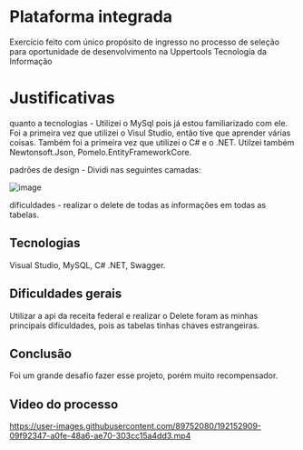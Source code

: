 # Plataforma integrada

Exercício feito com único propósito de ingresso no processo de seleção para oportunidade de desenvolvimento na Uppertools Tecnologia da Informação


# Justificativas

quanto a tecnologias - Utilizei o MySql pois já estou familiarizado com ele. Foi a primeira vez que utilizei o Visul Studio, então tive que aprender várias coisas. Também foi a primeira vez que utilizei o C# e o .NET. Utilzei também Newtonsoft.Json, Pomelo.EntityFrameworkCore.

padrões de design - Dividi nas seguintes camadas:


![image](https://user-images.githubusercontent.com/89752080/192155121-99ccb3f7-7246-4b2a-aa31-0145b92b5bc6.png)

dificuldades - realizar o delete de todas as informações em todas as tabelas.


## Tecnologias

Visual Studio, MySQL, C# .NET, Swagger.

## Dificuldades gerais

Utilizar a api da receita federal e realizar o Delete foram as minhas principais dificuldades, pois as tabelas tinhas chaves estrangeiras.

## Conclusão

Foi um grande desafio fazer esse projeto, porém muito recompensador.

## Video do processo



https://user-images.githubusercontent.com/89752080/192152909-09f92347-a0fe-48a6-ae70-303cc15a4dd3.mp4


